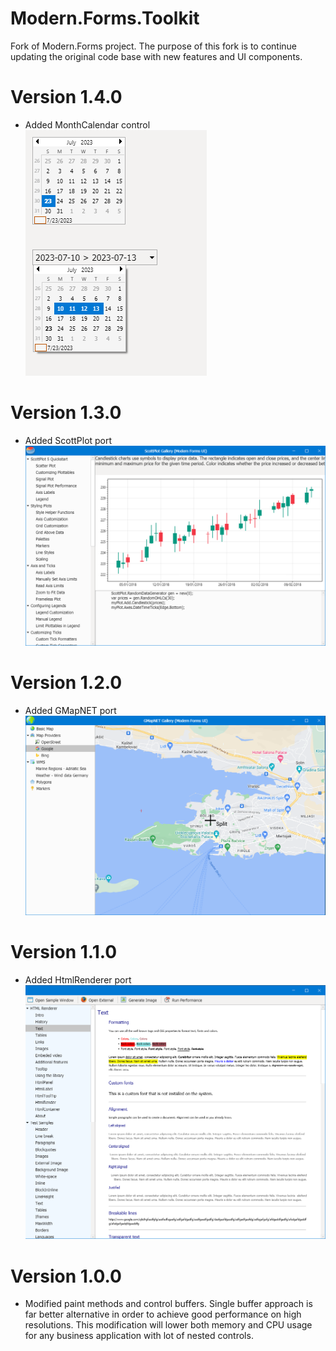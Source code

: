 # Modern.Forms.Toolkit

Fork of Modern.Forms project.
The purpose of this fork is to continue updating the original code base with new features and UI components.


# Version 1.4.0
- Added MonthCalendar control
![image description](img/calendar.png)

# Version 1.3.0
- Added ScottPlot port
![image description](img/scottplot.png)

# Version 1.2.0
- Added GMapNET port
![image description](img/gmap.png)

# Version 1.1.0
- Added HtmlRenderer port
![image description](img/htmlrenderer.png)

# Version 1.0.0
- Modified paint methods and control buffers. Single buffer approach is far better alternative in order to achieve good performance on high resolutions. This modification will lower both memory and CPU usage for any business application with lot of nested controls.
